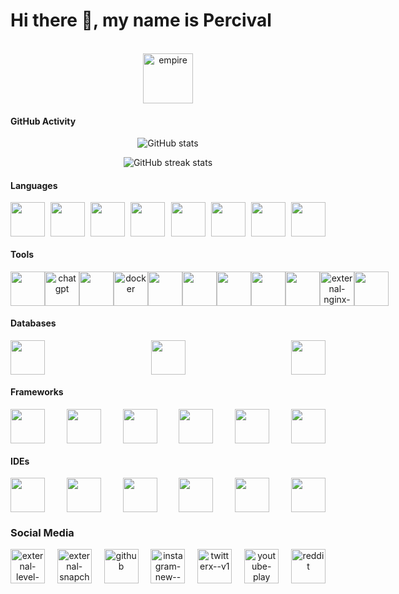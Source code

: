 # Hi there 👋, my name is Percival 

<br>
<div align="center">
<img style="" width="80" height="80" src="https://img.icons8.com/ios-filled/500/000000/empire.png" alt="empire"/>
</div>

#### GitHub Activity
<div align="center">

![GitHub stats](https://github-readme-stats.vercel.app/api?username=Palpatine0&show_icons=true&count_private=true)

![GitHub streak stats](https://streak-stats.demolab.com/?user=Palpatine0)


</div>

#### Languages

<div style="display: flex;justify-content: space-between" align="center">
<img width="55" src="https://cdn.jsdelivr.net/gh/devicons/devicon@latest/icons/java/java-original.svg" />
<img width="55" src="https://cdn.jsdelivr.net/gh/devicons/devicon@latest/icons/html5/html5-original.svg" />
<img width="55" src="https://cdn.jsdelivr.net/gh/devicons/devicon@latest/icons/css3/css3-original.svg" />
<img width="55" src="https://cdn.jsdelivr.net/gh/devicons/devicon@latest/icons/javascript/javascript-plain.svg" />
<img width="55" src="https://cdn.jsdelivr.net/gh/devicons/devicon@latest/icons/python/python-original.svg" />
<img width="55" src="https://cdn.jsdelivr.net/gh/devicons/devicon@latest/icons/bash/bash-original.svg" />
<img width="55" src="https://cdn.jsdelivr.net/gh/devicons/devicon@latest/icons/json/json-original.svg" />
<img width="55" src="https://cdn.jsdelivr.net/gh/devicons/devicon@latest/icons/php/php-original.svg" />
</div>

#### Tools

<div style="display: flex;justify-content: space-between" align="center">


<img width="55" src="https://cdn.jsdelivr.net/gh/devicons/devicon@latest/icons/amazonwebservices/amazonwebservices-original-wordmark.svg" />
<img width="55" src="https://img.icons8.com/ios/500/chatgpt.png" alt="chatgpt"/>
<img width="55" src="https://cdn.jsdelivr.net/gh/devicons/devicon@latest/icons/git/git-original.svg" />
<img width="55" src="https://img.icons8.com/fluency/240/docker.png" alt="docker"/>
<img width="55" src="https://cdn.jsdelivr.net/gh/devicons/devicon@latest/icons/rabbitmq/rabbitmq-original.svg" />
<img width="55" src="https://cdn.jsdelivr.net/gh/devicons/devicon@latest/icons/elasticsearch/elasticsearch-original.svg" />
<img width="55" src="https://cdn.jsdelivr.net/gh/devicons/devicon@latest/icons/postman/postman-original.svg" />
<img width="55" src="https://cdn.jsdelivr.net/gh/devicons/devicon@latest/icons/swagger/swagger-original.svg" />
<img width="55" src="https://cdn.jsdelivr.net/gh/devicons/devicon@latest/icons/maven/maven-original.svg" />
<img width="55" src="https://img.icons8.com/external-tal-revivo-color-tal-revivo/96/external-nginx-accelerates-content-and-application-delivery-improves-security-logo-color-tal-revivo.png" alt="external-nginx-accelerates-content-and-application-delivery-improves-security-logo-color-tal-revivo"/>
<img width="55" src="https://i.imghippo.com/files/TO1126o.png"/>

</div>

#### Databases

<div style="display: flex;justify-content: space-between" align="center">
<img width="55" src="https://cdn.jsdelivr.net/gh/devicons/devicon@latest/icons/mysql/mysql-original.svg" />
<img width="55" src="https://cdn.jsdelivr.net/gh/devicons/devicon@latest/icons/mongodb/mongodb-original.svg" />
<img width="55" src="https://cdn.jsdelivr.net/gh/devicons/devicon@latest/icons/redis/redis-original.svg" />

</div>

#### Frameworks

<div style="display: flex;justify-content: space-between" align="center">

<img width="55" src="https://cdn.jsdelivr.net/gh/devicons/devicon@latest/icons/spring/spring-original.svg" />
<img width="55" src="https://cdn.jsdelivr.net/gh/devicons/devicon@latest/icons/react/react-original.svg" />
<img width="55" src="https://cdn.jsdelivr.net/gh/devicons/devicon@latest/icons/bootstrap/bootstrap-original.svg" />
<img width="55" src="https://cdn.jsdelivr.net/gh/devicons/devicon@latest/icons/vuejs/vuejs-original.svg" />
<img width="55" src="https://cdn.jsdelivr.net/gh/devicons/devicon@latest/icons/vuetify/vuetify-original.svg" />
<img width="55" src="https://cdn.jsdelivr.net/gh/devicons/devicon@latest/icons/django/django-plain.svg" />

</div>

#### IDEs

<div style="display: flex;justify-content: space-between" align="center">

<img width="55" src="https://cdn.jsdelivr.net/gh/devicons/devicon@latest/icons/intellij/intellij-original.svg" />
<img width="55" src="https://cdn.jsdelivr.net/gh/devicons/devicon@latest/icons/webstorm/webstorm-original.svg" />
<img width="55" src="https://cdn.jsdelivr.net/gh/devicons/devicon@latest/icons/pycharm/pycharm-original.svg" />
<img width="55" src="https://cdn.jsdelivr.net/gh/devicons/devicon@latest/icons/clion/clion-original.svg" />
<img width="55" src="https://cdn.jsdelivr.net/gh/devicons/devicon@latest/icons/phpstorm/phpstorm-original.svg" />
<img width="55" src="https://cdn.jsdelivr.net/gh/devicons/devicon@latest/icons/androidstudio/androidstudio-original.svg" />

</div>

### Social Media

<div style="display: flex;justify-content: space-between" align="center">
<a href="https://leetcode.com/u/emperorsheevpalpatine0/"><img width="55" height="55" src="https://img.icons8.com/external-tal-revivo-shadow-tal-revivo/96/external-level-up-your-coding-skills-and-quickly-land-a-job-logo-shadow-tal-revivo.png" alt="external-level-up-your-coding-skills-and-quickly-land-a-job-logo-shadow-tal-revivo"/></a>
<a href="https://www.snapchat.com/add/emperorsidious0"><img width="55" height="55" src="https://img.icons8.com/external-tal-revivo-color-tal-revivo/96/external-snapchat-a-multimedia-messaging-app-used-globally-logo-color-tal-revivo.png" alt="external-snapchat-a-multimedia-messaging-app-used-globally-logo-color-tal-revivo"/></a>
<a href="https://github.com/Palpatine0"><img width="55" height="55" src="https://img.icons8.com/nolan/512/github.png" alt="github" /></a>
<a href="https://www.instagram.com/0thespian0/"><img width="55" height="55" src="https://img.icons8.com/color/480/instagram-new--v1.png" alt="instagram-new--v1" /></a>
<a href="https://twitter.com/0DonPercival0"><img width="55" height="55" src="https://img.icons8.com/color/480/twitterx--v1.png" alt="twitterx--v1"/></a>
<a href="https://www.youtube.com/channel/sheevpalpatine6814"><img width="55" height="55" src="https://img.icons8.com/color/480/youtube-play.png" alt="youtube-play"/></a>
<a href="https://www.reddit.com/user/0Percival0"><img width="55" height="55" src="https://img.icons8.com/color/480/reddit.png" alt="reddit"/></a>
</div>
          
